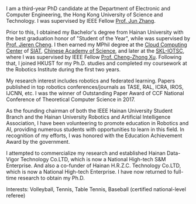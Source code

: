 I am a third-year PhD candidate at the Department of Electronic and Computer Engineering, the Hong Kong University of Science and Technology. I was supervised by IEEE Fellow [Prof. Jun Zhang](https://eejzhang.people.ust.hk/).

Prior to this, I obtained my Bachelor's degree from Hainan University with the best graduation honor of "Student of the Year", while was supervised by [Prof. Jieren Cheng](https://hd.hainanu.edu.cn/cs/info/1104/1857.htm). I then earned my MPhil degree at the [Cloud Computing Center](http://cloud.siat.ac.cn/cloud/) of [SIAT](https://www.siat.ac.cn/), [Chinese Academy of Science](https://www.cas.cn/), and later at the [SKL-IOTSC](https://skliotsc.um.edu.mo/), where I was supervised by IEEE Fellow [Prof. Cheng-Zhong Xu](https://www.fst.um.edu.mo/personal/czxu/). Following that, I joined HKUST for my Ph.D. studies and completed my coursework at the Robotics Institute during the first two years.

My research interest includes robotics and federated learning. Papers published in top robotics conferences/journals as TASE, RAL, ICRA, IROS, IJCNN, etc. I was the winner of Outstanding Paper Award of CCF National Conference of Theoretical Computer Science in 2017.

As the founding chairman of both the IEEE Hainan University Student Branch and the Hainan University Robotics and Artificial Intelligence Association, I have been volunteering to promote education in Robotics and AI, providing numerous students with opportunities to learn in this field. In recognition of my efforts, I was honored with the Education Achievement Award by the government.

I attempted to commercialize my research and established Hainan Data-Vigor Technology Co.LTD, which is now a National High-tech S\&M Enterprise. And also a co-funder of Hainan H.R.Z.C. Technology Co.LTD, which is now a National High-tech Enterprise. I have now returned to full-time research to obtain my Ph.D.

Interests: Volleyball, Tennis, Table Tennis, Baseball (certified national-level referee)
